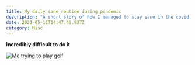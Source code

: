 ```yaml
---
title: My daily sane routine during pandemic
description: "A short story of how I managed to stay sane in the covid pandemic "
date: 2021-05-11T14:47:49.937Z
category: Misc
---
```

**Incredibly difficult to do it**

![Me trying to play golf](/images/uploads/1.jpg)